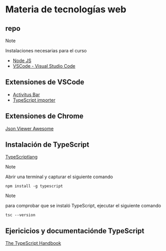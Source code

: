# Materia de tecnologías web
## repo 

>[!NOTE]
>
>Instalaciones necesarias para el curso

* [Node JS](https://nodejs.org/es/)
* [VSCode - Visual Studio Code](https://code.visualstudio.com/)

## Extensiones de VSCode
* [Activitus Bar](https://marketplace.visualstudio.com/items?itemName=Gruntfuggly.activitusbar)
* [TypeScript importer](https://marketplace.visualstudio.com/items?itemName=pmneo.tsimporter)

## Extensiones de Chrome
[Json Viewer Awesome](https://chromewebstore.google.com/detail/json-viewer-pro/eifflpmocdbdmepbjaopkkhbfmdgijcc?pli=1)

## Instalación de TypeScript
[TypeScriptlang](https://www.typescriptlang.org/)

>[!NOTE]
>
>Abrir una terminal y capturar el siguiente comando
```
npm install -g typescript
```

>[!NOTE]
>
>para comprobar que se instaló TypeScript, ejecutar el siguiente comando
```
tsc --version
```

## Ejericicios y documentaciónde TypeScript
[The TypeScript Handbook](https://www.typescriptlang.org/docs/handbook/intro.html)
